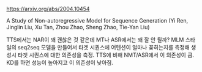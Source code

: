 https://arxiv.org/abs/2004.10454

A Study of Non-autoregressive Model for Sequence Generation (Yi Ren, Jinglin Liu, Xu Tan, Zhou Zhao, Sheng Zhao, Tie-Yan Liu)

TTS에서는 NAR이 꽤 괜찮은 것 같은데 MT나 ASR에서는 왜 잘 안 될까? MLM 스타일의 seq2seq 모델을 만들어서 타겟 시퀀스에 어텐션이 얼마나 꽂히는지를 측정해 생성시 타겟 시퀀스에 대한 의존성을 측정. TTS에 비해 NMT/ASR에서 이 의존성이 큼. KD를 하면 성능이 높아지고 이 의존성이 낮아짐.